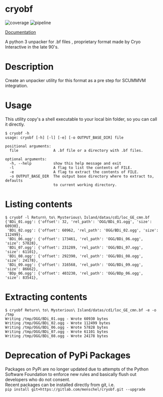 # cryobf

![coverage](https://gitlab.com/Menschel/cryobf/badges/master/coverage.svg)
![pipeline](https://gitlab.com/Menschel/cryobf/badges/master/pipeline.svg)

[Documentation](https://menschel.gitlab.io/cryobf/)


A python 3 unpacker for .bf files , proprietary format made by Cryo Interactive in the late 90's.

# Description

Create an unpacker utility for this format as a pre step for SCUMMVM integration.

# Usage

This utility copy's a shell executable to your local bin folder, so you can call it directly.
```
$ cryobf -h
usage: cryobf [-h] [-l] [-e] [-o OUTPUT_BASE_DIR] file

positional arguments:
  file                A .bf file or a directory with .bf files.

optional arguments:
  -h, --help          show this help message and exit
  -l                  A flag to list the contents of FILE.
  -e                  A flag to extract the contents of FILE.
  -o OUTPUT_BASE_DIR  The output base directory where to extract to, defaults
                      to current working directory.
```

# Listing contents

```
$ cryobf -l Return\ to\ Mysterious\ Island/datas/cd1/loc_GE_cmn.bf 
{'BDi_01.ogg': {'offset': 32, 'rel_path': 'OGG/BDi_01.ogg', 'size': 60930},
 'BDi_02.ogg': {'offset': 60962, 'rel_path': 'OGG/BDi_02.ogg', 'size': 112499},
 'BDi_06.ogg': {'offset': 173461, 'rel_path': 'OGG/BDi_06.ogg', 'size': 57828},
 'BDi_07.ogg': {'offset': 231289, 'rel_path': 'OGG/BDi_07.ogg', 'size': 61101},
 'BDi_08.ogg': {'offset': 292390, 'rel_path': 'OGG/BDi_08.ogg', 'size': 24178},
 'BDi_09.ogg': {'offset': 316568, 'rel_path': 'OGG/BDi_09.ogg', 'size': 86662},
 'BDp_06.ogg': {'offset': 403230, 'rel_path': 'OGG/BDp_06.ogg', 'size': 83541},
```

# Extracting contents
```
$ cryobf Return\ to\ Mysterious\ Island/datas/cd1/loc_GE_cmn.bf -e -o /tmp
Writing /tmp/OGG/BDi_01.ogg - Wrote 60930 bytes
Writing /tmp/OGG/BDi_02.ogg - Wrote 112499 bytes
Writing /tmp/OGG/BDi_06.ogg - Wrote 57828 bytes
Writing /tmp/OGG/BDi_07.ogg - Wrote 61101 bytes
Writing /tmp/OGG/BDi_08.ogg - Wrote 24178 bytes
```

# Deprecation of PyPi Packages
Packages on PyPi are no longer updated due to attempts of the Python Software Foundation to enforce new rules and basically flush out 
developers who do not consent.  
Recent packages can be installed directly from git, i.e.   
```pip install git+https://gitlab.com/menschel/cryobf.git --upgrade```
